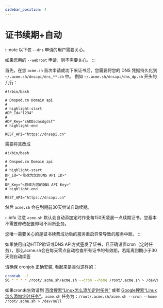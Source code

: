 ```yaml
---
sidebar_position: 4
---
```


# 证书续期+自动

:::note
以下仅 `--dns` 申请的用户需要关心。

如果您用的 `--webroot` 申请，则不需要关心。
:::

首先，在您 `acme.sh` 首次申请成功下来证书后，您需要将您的 DNS 凭据持久化到 `~/.acme.sh/dnsapi/dns_**.sh` 中。
例如 `~/.acme.sh/dnsapi/dns_dp.sh` 开头的几行：

```shell
#!/bin/bash

# Dnspod.cn Domain api
#
# highlight-start
#DP_Id="1234"
#
#DP_Key="sADDsdasdgdsf"
# highlight-end

REST_API="https://dnsapi.cn"
```

需要将其改成

```shell
#!/bin/bash

# Dnspod.cn Domain api
#
# highlight-start
DP_Id="<修改为您的DNS API ID>"
#
DP_Key="<修改为您的DNS API Key>"
# highlight-end

REST_API="https://dnsapi.cn"
```

然后 `acme.sh` 会在到期前30天尝试自动续期。

:::info 注意
`acme.sh` 默认会自动添加定时作业每150天凌晨一点续期证书。您基本不需要修改配置即可不间断业务。

您唯一需要关心的是证书续费成功后的服务重启异常导致的服务中断。
:::


如果使用自动HTTP验证或DNS API方式签发了证书，且正确设置cron（定时任务），那么acme.sh会在每天零点自动检查所有证书的有效期，若距离到期小于30天则自动续签

请确保 cronjob 正确安装, 看起来是类似这样的：

```bash
crontab  -l
56 * * * * /root/.acme.sh/acme.sh --cron --home /root/.acme.sh > /dev/null
```

如果cron未生效请到 [百度搜索“Linux怎么添加定时任务”](https://www.baidu.com/s?wd=Linux%E6%80%8E%E4%B9%88%E6%B7%BB%E5%8A%A0%E5%AE%9A%E6%97%B6%E4%BB%BB%E5%8A%A1) 或者 [Google搜索“Linux怎么添加定时任务”](https://www.google.com/search?q=Linux%E6%80%8E%E4%B9%88%E6%B7%BB%E5%8A%A0%E5%AE%9A%E6%97%B6%E4%BB%BB%E5%8A%A1)。`acme.sh` 任务为：`/root/.acme.sh/acme.sh --cron --home /root/.acme.sh > /dev/null`